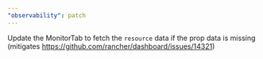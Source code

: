 ```yaml
---
"observability": patch
---
```


Update the MonitorTab to fetch the `resource` data if the prop data is missing (mitigates https://github.com/rancher/dashboard/issues/14321)
